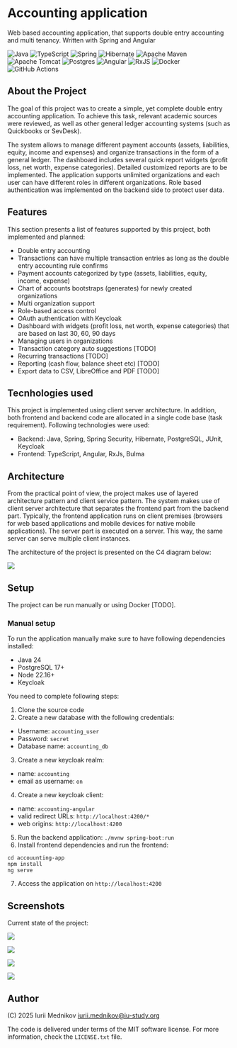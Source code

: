# Accounting application

Web based accounting application, that supports double entry accounting and multi tenancy. Written with Spring and Angular

![Java](https://img.shields.io/badge/java-%23ED8B00.svg?style=for-the-badge&logo=openjdk&logoColor=white)
![TypeScript](https://img.shields.io/badge/typescript-%23007ACC.svg?style=for-the-badge&logo=typescript&logoColor=white)
![Spring](https://img.shields.io/badge/spring-%236DB33F.svg?style=for-the-badge&logo=spring&logoColor=white)
![Hibernate](https://img.shields.io/badge/Hibernate-59666C?style=for-the-badge&logo=Hibernate&logoColor=white)
![Apache Maven](https://img.shields.io/badge/Apache%20Maven-C71A36?style=for-the-badge&logo=Apache%20Maven&logoColor=white)
![Apache Tomcat](https://img.shields.io/badge/apache%20tomcat-%23F8DC75.svg?style=for-the-badge&logo=apache-tomcat&logoColor=black)
![Postgres](https://img.shields.io/badge/postgres-%23316192.svg?style=for-the-badge&logo=postgresql&logoColor=white)
![Angular](https://img.shields.io/badge/angular-%23DD0031.svg?style=for-the-badge&logo=angular&logoColor=white)
![RxJS](https://img.shields.io/badge/rxjs-%23B7178C.svg?style=for-the-badge&logo=reactivex&logoColor=white)
![Docker](https://img.shields.io/badge/docker-%230db7ed.svg?style=for-the-badge&logo=docker&logoColor=white)
![GitHub Actions](https://img.shields.io/badge/github%20actions-%232671E5.svg?style=for-the-badge&logo=githubactions&logoColor=white)

## About the Project

The goal of this project was to create a simple, yet complete double entry accounting application. To achieve this task, relevant academic sources were reviewed, as well as other general ledger accounting systems (such as Quickbooks or SevDesk).

The system allows to manage different payment accounts (assets, liabilities, equity, income and expenses) and organize transactions in the form of a general ledger. The dashboard includes several quick report widgets (profit loss, net worth, expense categories). Detailed customized reports are to be implemented. The application supports unlimited organizations and each user can have different roles in different organizations. Role based authentication was implemented on the backend side to protect user data.

## Features

This section presents a list of features supported by this project, both implemented and planned:

- Double entry accounting
- Transactions can have multiple transaction entries as long as the double entry accounting rule confirms
- Payment accounts categorized by type (assets, liabilities, equity, income, expense)
- Chart of accounts bootstraps (generates) for newly created organizations
- Multi organization support
- Role-based access control
- OAuth authentication with Keycloak
- Dashboard with widgets (profit loss, net worth, expense categories) that are based on last 30, 60, 90 days
- Managing users in organizations
- Transaction category auto suggestions [TODO]
- Recurring transactions [TODO]
- Reporting (cash flow, balance sheet etc) [TODO]
- Export data to CSV, LibreOffice and PDF [TODO]

## Tecnhologies used

This project is implemented using client server architecture. In addition, both frontend and backend code are allocated in a single code base (task requirement). Following technologies were used:

- Backend: Java, Spring, Spring Security, Hibernate, PostgreSQL, JUnit, Keycloak
- Frontend: TypeScript, Angular, RxJs, Bulma

## Architecture

From the practical point of view, the project makes use of layered architecture pattern and client service pattern. The system makes use of client server architecture that separates the frontend part from the backend part. Typically, the frontend application runs on client premises (browsers for web based applications and mobile devices for native mobile applications). The server part is executed on a server. This way, the same server can serve multiple client instances.

The architecture of the project is presented on the C4 diagram below:

![](docs/architecture.png)

## Setup

The project can be run manually or using Docker [TODO].

### Manual setup

To run the application manually make sure to have following dependencies installed:

- Java 24
- PostgreSQL 17+
- Node 22.16+
- Keycloak

You need to complete following steps:

1. Clone the source code
2. Create a new database with the following credentials:
- Username: ```accounting_user```
- Password: ```secret```
- Database name: ```accounting_db```
3. Create a new keycloak realm:
- name: ```accounting```
- email as username: ```on```
4. Create a new keycloak client:
- name: ```accounting-angular```
- valid redirect URLs: ```http://localhost:4200/*```
- web origins: ```http://localhost:4200```
5. Run the backend application: ```./mvnw spring-boot:run```
6. Install frontend dependencies and run the frontend:
```
cd accouunting-app
npm install
ng serve
```
7. Access the application on ```http://localhost:4200```

## Screenshots

Current state of the project:

![](docs/chart-of-accounts.png)

![](docs/new-account.png)

![](docs/journal.png)

![](docs/transaction.png)

## Author

(C) 2025 Iurii Mednikov iurii.mednikov@iu-study.org

The code is delivered under terms of the MIT software license. For more information, check the ```LICENSE.txt``` file.